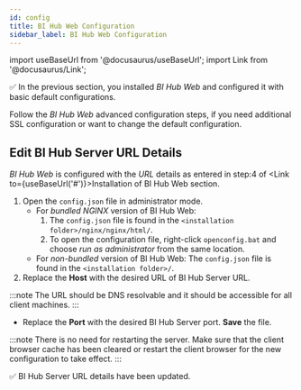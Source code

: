 ```yaml
---
id: config
title: BI Hub Web Configuration
sidebar_label: BI Hub Web Configuration
---
```


import useBaseUrl from '@docusaurus/useBaseUrl';
import Link from '@docusaurus/Link';

:white_check_mark: In the previous section, you installed *BI Hub Web* and configured it with basic default configurations.

Follow the *BI Hub Web* advanced configuration steps, if you need additional SSL configuration or want to change the default configuration.

## Edit BI Hub Server URL Details

*BI Hub Web* is configured with the *URL* details as entered in step:4 of <Link to={useBaseUrl('#')}>Installation of BI Hub Web</Link> section.

1. Open the `config.json` file in administrator mode. 
   - For *bundled NGINX* version of BI Hub Web:
     1. The `config.json` file is found in the `<installation folder>/nginx/nginx/html/`. 
     1. To open the configuration file, right-click `openconfig.bat` and choose *run as administrator* from the same location. 
   - For *non-bundled* version of BI Hub Web:
     The `config.json` file is found in the `<installation folder>/`.
1. Replace the **Host** with the desired URL of BI Hub Server URL.

  :::note
  The URL should be DNS resolvable and it should be accessible for all client machines.
  :::

* Replace the **Port** with the desired BI Hub Server port. **Save** the file.

:::note
There is no need for restarting the server. Make sure that the client browser cache has been cleared or restart the client browser for the new configuration to take effect.
:::

:white_check_mark: BI Hub Server URL details have been updated.

<!-- 
## SSL Configuration

If you have installed BI Hub Web without Nginx, then configuring SSL will be out of the scope for this document. If you have installed BI Hub Web with Nginx, then follow the steps below to properly configure SSL.

By default,the bundled Nginx will contain the self-signed SSL certificate issued to example.com. Kindly have the proper SSL certificate from the authorized vendor in .crt format and key file. You can also have your own Self-Signed SSL certificate, but you need to make sure that certificate to a trusted certificate store by following the configuration steps provided by the particular browser which is out of scope for this document. BI Hub recommends to have the proper SSL certificate from the authorized vendor.

* To start with rename the SSL files to the required names. The `X.X.X.X.crt` file should be renamed to `server.crt` file and the `X.X.X.X.key` file should be renamed to server.key.
* Take a backup of the `server.crt` and `server.key` files which could be found in the folder location `<installation_folder>/VBIViewWeb/nginx/nginx/conf`. In case of any failure in SSL configuration, we will need this file to bring back the server to normal working condition.
* Now replace these files with your own SSL files.•Nginx Server needs to be restarted for the configuration to take effect. For restarting the Nginx server, open manager-windows.exe file in administrator mode which could be found in the location `<installation_folder>/VBIViewWeb/nginx/`.
* In that application, select the **Manage Server** tab, select the Nginx server and click the restart button. Wait for the server to get restarted.
* If there is any problem in restarting the server, check the log files for the errors which could be found at `<installation_folder>/VBIViewWeb/nginx/nginx/logs/`.
* If you couldn’t trouble shoot the errors, kindly replace the old SSL file with the new one and restart the server.
* If the server starts successfully, then the problem will be mostly with the SSL file. Kindly verify the SSL certificate format and have a proper SSL format.

If you continue to have the problem, you could raise the support ticket in the support portal or by sending an email to support@bihub.com with supported log files and error images.

:::important
If you are going to configure SSL, please make sure that BI Hub Server and BI Hub Agents and its respective BI platforms should be also configured with proper SSL. You cannot access HTTP content from the https protocol. The browser will throw the mixed content error if you try to access HTTP content from the https URL.
:::
-->
